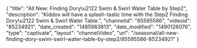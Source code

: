 {
    "title": "All New: Finding Dory\u2122 Swim & Swirl Water Table by Step2",
    "description": "Kiddos will have a splash-tastic time with the Step2 Finding Dory\u2122 Swim & Swirl Water Table.",
    "channelid": "85595586",
    "videoid": "85234921",
    "date_created": "1485983813",
    "date_modified": "1490126076",
    "type": "captivate",
    "layout": "channelVideo",
    "url": "\/seasonal\/all-new-finding-dory-swim-swirl-water-table-by-step2\/85595586-85234921"
}